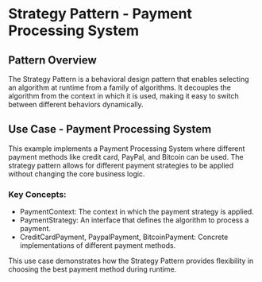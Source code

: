 # Strategy Pattern - Payment Processing System

## Pattern Overview
The Strategy Pattern is a behavioral design pattern that enables selecting an algorithm at runtime from a family of algorithms. It decouples the algorithm from the context in which it is used, making it easy to switch between different behaviors dynamically.

## Use Case - Payment Processing System
This example implements a Payment Processing System where different payment methods like credit card, PayPal, and Bitcoin can be used. The strategy pattern allows for different payment strategies to be applied without changing the core business logic.

### Key Concepts:
- PaymentContext: The context in which the payment strategy is applied.
- PaymentStrategy: An interface that defines the algorithm to process a payment.
- CreditCardPayment, PaypalPayment, BitcoinPayment: Concrete implementations of different payment methods.

This use case demonstrates how the Strategy Pattern provides flexibility in choosing the best payment method during runtime.
